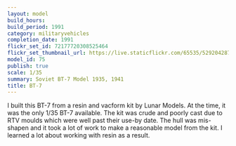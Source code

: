 ```yaml
---
layout: model
build_hours: 
build_period: 1991
category: militaryvehicles
completion_date: 1991
flickr_set_id: 72177720308525464
flickr_set_thumbnail_url: https://live.staticflickr.com/65535/52920428752_fc84d0f188_m.jpg
model_id: 75
publish: true
scale: 1/35
summary: Soviet BT-7 Model 1935, 1941
title: BT-7
---
```


I built this BT-7 from a resin and vacform kit by Lunar Models. At the time, it was the only 1/35 BT-7 available. The kit was crude and poorly cast due to RTV moulds which were well past their use-by date. The hull was mis-shapen and it took a lot of work to make a reasonable model from the kit. I learned a lot about working with resin as a result.

